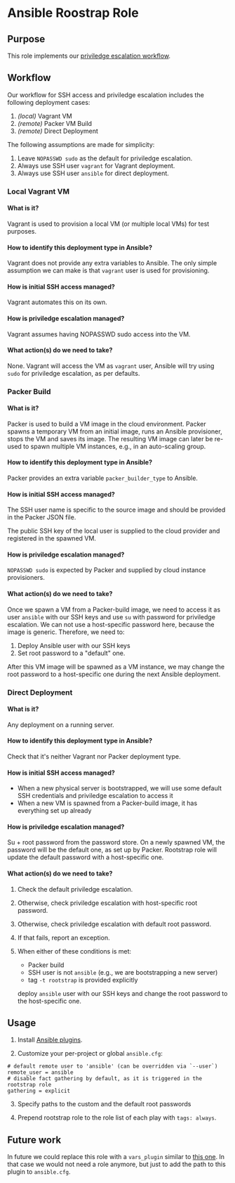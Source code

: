 # Ansible Roostrap Role

## Purpose

This role implements our [priviledge escalation workflow](#workflow).

## Workflow

Our workflow for SSH access and priviledge escalation includes the following
deployment cases:
1. _(local)_ Vagrant VM
2. _(remote)_ Packer VM Build
3. _(remote)_ Direct Deployment

The following assumptions are made for simplicity:

1. Leave `NOPASSWD sudo` as the default for priviledge escalation.
2. Always use SSH user `vagrant` for Vagrant deployment.
3. Always use SSH user `ansible` for direct deployment.

### Local Vagrant VM

#### What is it?

Vagrant is used to provision a local VM (or multiple local VMs) for test
purposes.

#### How to identify this deployment type in Ansible?

Vagrant does not provide any extra variables to Ansible. The only simple
assumption we can make is that `vagrant` user is used for provisioning.

#### How is initial SSH access managed?

Vagrant automates this on its own.

#### How is priviledge escalation managed?

Vagrant assumes having NOPASSWD sudo access into the VM.

#### What action(s) do we need to take?

None. Vagrant will access the VM as `vagrant` user, Ansible will try using
`sudo` for priviledge escalation, as per defaults.

### Packer Build

####  What is it?

Packer is used to build a VM image in the cloud environment. Packer spawns a
temporary VM from an initial image, runs an Ansible provisioner, stops the VM
and saves its image.  The resulting VM image can later be re-used to spawn
multiple VM instances, e.g., in an auto-scaling group.

####  How to identify this deployment type in Ansible?

Packer provides an extra variable `packer_builder_type` to Ansible.

####  How is initial SSH access managed?

The SSH user name is specific to the source image and should be provided in the
Packer JSON file.

The public SSH key of the local user is supplied to the cloud provider and
registered in the spawned VM.

####  How is priviledge escalation managed?

`NOPASSWD sudo` is expected by Packer and supplied by cloud instance
provisioners.

####  What action(s) do we need to take?

Once we spawn a VM from a Packer-build image, we need to access it as user
`ansible` with our SSH keys and use `su` with password for priviledge
escalation. We can not use a host-specific password here, because the image is
generic. Therefore, we need to:

1. Deploy Ansible user with our SSH keys
2. Set root password to a "default" one.

After this VM image will be spawned as a VM instance, we may change the root
password to a host-specific one during the next Ansible deployment.

### Direct Deployment

####  What is it?

Any deployment on a running server.

####  How to identify this deployment type in Ansible?

Check that it's neither Vagrant nor Packer deployment type.

####  How is initial SSH access managed?

* When a new physical server is bootstrapped, we will use some default SSH
  credentials and priviledge escalation to access it
* When a new VM is spawned from a Packer-build image, it has everything set up
  already

####  How is priviledge escalation managed?

Su + root password from the password store. On a newly spawned VM, the password
will be the default one, as set up by Packer. Rootstrap role will update the
default password with a host-specific one.

####  What action(s) do we need to take?

1. Check the default priviledge escalation.
2. Otherwise, check priviledge escalation with host-specific root password.
3. Otherwise, check priviledge escalation with default root password.
4. If that fails, report an exception.

5. When either of these conditions is met:

    - Packer build
    - SSH user is not `ansible` (e.g., we are bootstrapping a new server)
    - tag `-t rootstrap` is provided explicitly

   deploy `ansible` user with our SSH keys and change the root password to the
   host-specific one.


## Usage

1. Install [Ansible plugins](https://some.link.tld/to/ansible/plugins).

2. Customize your per-project or global `ansible.cfg`:
```
# default remote user to 'ansible' (can be overridden via `--user`)
remote_user = ansible
# disable fact gathering by default, as it is triggered in the rootstrap role
gathering = explicit
```

3. Specify paths to the custom and the default root passwords

4. Prepend rootstrap role to the role list of each play with `tags: always`.

## Future work

In future we could replace this role with a `vars_plugin` similar to [this
one](https://gist.github.com/mfriedenhagen/e488235d732b7becda81). In that case
we would not need a role anymore, but just to add the path to this plugin to
`ansible.cfg`.
